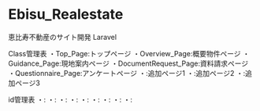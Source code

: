 # Ebisu_Realestate
恵比寿不動産のサイト開発 Laravel


Class管理表
・Top_Page:トップページ
・Overview_Page:概要物件ページ
・Guidance_Page:現地案内ページ
・DocumentRequest_Page:資料請求ページ
・Questionnaire_Page:アンケートページ
・:追加ページ1
・:追加ページ2
・:追加ページ3


id管理表
・:
・:
・:
・:
・:
・:
・:
・:
・:



